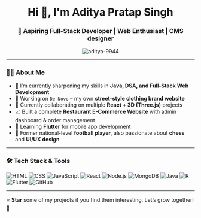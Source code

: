 <h1 align="center">Hi 👋, I'm Aditya Pratap Singh</h1>
<h3 align="center">🚀 Aspiring Full-Stack Developer | Web Enthusiast | CMS designer</h3>

<p align="center">
  <img src="https://komarev.com/ghpvc/?username=aditya-9944&label=Profile%20views&color=0e75b6&style=flat" alt="aditya-9944" />
</p>

---

### 👨‍💻 About Me

- 🌱 I’m currently sharpening my skills in **Java, DSA, and Full-Stack Web Development**
- 🎯 Working on `De Novo` – my own **street-style clothing brand website**
- 🔭 Currently collaborating on multiple **React + 3D (Three.js)** projects
- 📈 Built a complete **Restaurant E-Commerce Website** with admin dashboard & order management
- 📱 Learning **Flutter** for mobile app development
- 🏅 Former national-level **football player**, also passionate about **chess** and **UI/UX design**

---

### 🛠️ Tech Stack & Tools

![HTML](https://img.shields.io/badge/HTML5-E34F26?logo=html5&logoColor=white)
![CSS](https://img.shields.io/badge/CSS3-1572B6?logo=css3&logoColor=white)
![JavaScript](https://img.shields.io/badge/JavaScript-F7DF1E?logo=javascript&logoColor=black)
![React](https://img.shields.io/badge/React-20232A?logo=react&logoColor=61DAFB)
![Node.js](https://img.shields.io/badge/Node.js-43853D?logo=node.js&logoColor=white)
![MongoDB](https://img.shields.io/badge/MongoDB-4EA94B?logo=mongodb&logoColor=white)
![Java](https://img.shields.io/badge/Java-ED8B00?logo=java&logoColor=white)
![R](https://img.shields.io/badge/R-276DC3?logo=r&logoColor=white)
![Flutter](https://img.shields.io/badge/Flutter-02569B?logo=flutter&logoColor=white)
![GitHub](https://img.shields.io/badge/GitHub-181717?logo=github&logoColor=white)

---


</p>



⭐️ **Star** some of my projects if you find them interesting. Let’s grow together! 🙌
